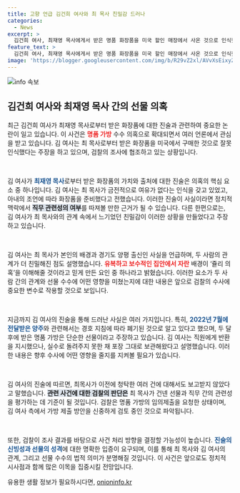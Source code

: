 ```yaml
---
title: 고향 언급 김건희 여사와 최 목사 친밀감 드러나
categories:
  - News
excerpt: >
  김건희 여사, 최재영 목사에게서 받은 명품 화장품을 미국 할인 매장에서 사온 것으로 인식했다고 밝혀. 명품 가방 수수 의혹에 대한 검찰 조사와 진술의 향방은?
feature_text: >
  김건희 여사, 최재영 목사에게서 받은 명품 화장품을 미국 할인 매장에서 사온 것으로 인식했다고 밝혀. 명품 가방 수수 의혹에 대한 검찰 조사와 진술의 향방은?
image: 'https://blogger.googleusercontent.com/img/b/R29vZ2xl/AVvXsEixyZcFfHzMRdzZMjFBmAUKJYCLCGyLL1o632UiGVXcaFdKo_bkvkuCioo0uUKlGfBVcT3P84aROyZIXSBEx3Aw5nCQ3pTgDom1WDC4m8eifvWiAmWEEVb4x6G_l8C0QH225ldMjyaFvpxGEBGNO37VmDTDMHGhJPq73UglMfDca1-0aw/s1600/blogspot.png'
---
```


<p><img src="https://blogger.googleusercontent.com/img/b/R29vZ2xl/AVvXsEixyZcFfHzMRdzZMjFBmAUKJYCLCGyLL1o632UiGVXcaFdKo_bkvkuCioo0uUKlGfBVcT3P84aROyZIXSBEx3Aw5nCQ3pTgDom1WDC4m8eifvWiAmWEEVb4x6G_l8C0QH225ldMjyaFvpxGEBGNO37VmDTDMHGhJPq73UglMfDca1-0aw/s1600/blogspot.png" alt="info 속보" /></p>

<h2 data-ke-size="size26">김건희 여사와 최재영 목사 간의 선물 의혹</h2>

<p data-ke-size="size16">최근 김건희 여사가 최재영 목사로부터 받은 화장품에 대한 진술과 관련하여 중요한 논란이 일고 있습니다. 이 사건은 <b><span style="color: #ee2323;">명품 가방</span></b> 수수 의혹으로 확대되면서 여러 언론에서 관심을 받고 있습니다. 김 여사는 최 목사로부터 받은 화장품을 미국에서 구매한 것으로 잘못 인식했다는 주장을 하고 있으며, 검찰의 조사에 협조하고 있는 상황입니다.</p>

<p data-ke-size="size16">&nbsp;</p>

<p>김 여사가 <b><span style="color: #1a5490;">최재영 목사</span></b>로부터 받은 화장품의 가치와 출처에 대한 진술은 의혹의 핵심 요소 중 하나입니다. 김 여사는 최 목사가 금전적으로 여유가 없다는 인식을 갖고 있었고, 아내의 조언에 따라 화장품을 준비했다고 전했습니다. 이러한 진술이 사실이라면 정치적 맥락에서 <b><span style="background-color: #21538527;">직무 관련성의 여부</span></b>를 따져볼 만한 근거가 될 수 있습니다. 다른 한편으로는, 김 여사가 최 목사와의 관계 속에서 느기었던 친밀감이 이러한 상황을 만들었다고 주장하고 있습니다.</p></p>

<p data-ke-size="size16">&nbsp;</p>

<p>김 여사는 최 목사가 본인의 배경과 경기도 양평 출신인 사실을 언급하며, 두 사람의 관계가 더 친밀해진 점도 설명했습니다. <b><span style="color: #ee2323;">유복하고 보수적인 집안에서 자란</span></b> 배경이 ‘쥴리 의혹’을 이해해줄 것이라고 믿게 만든 요인 중 하나라고 밝혔습니다. 이러한 요소가 두 사람 간의 관계와 선물 수수에 어떤 영향을 미쳤는지에 대한 내용은 앞으로 검찰의 수사에 중요한 변수로 작용할 것으로 보입니다.</p></p>

<p data-ke-size="size16">&nbsp;</p>

<p>지금까지 김 여사의 진술을 통해 드러난 사실은 여러 가지입니다. 특히, <b><span style="color: #1a5490;">2022년 7월에 전달받은 양주</span></b>와 관련해서는 경호 지침에 따라 폐기된 것으로 알고 있다고 했으며, 두 달 후에 받은 명품 가방은 단순한 선물이라고 주장하고 있습니다. 김 여사는 직원에게 반환을 지시했으나, 실수로 돌려주지 못한 채 포장 그대로 보관해왔다고 설명했습니다. 이러한 내용은 향후 수사에 어떤 영향을 줄지를 지켜볼 필요가 있습니다.</p></p>

<p data-ke-size="size16">&nbsp;</p>

<p>김 여사의 진술에 따르면, 최목사가 이전에 청탁한 여러 건에 대해서도 보고받지 않았다고 말했습니다. <b><span style="background-color: #21538527;">관련 사건에 대한 검찰의 판단은</span></b> 최 목사가 건넨 선물과 직무 간의 관련성을 평가하는 데 기준이 될 것입니다. 검찰은 명품 가방의 임의제출을 요청한 상태이며, 김 여사 측에서 가방 제출 방안을 신중하게 검토 중인 것으로 파악됩니다.</p></p>

<p data-ke-size="size16">&nbsp;</p>

<p>또한, 검찰이 조사 결과를 바탕으로 사건 처리 방향을 결정할 가능성이 높습니다. <b><span style="color: #1a5490;">진술의 신빙성과 선물의 성격</span></b>에 대한 명확한 입증이 요구되며, 이를 통해 최 목사와 김 여사의 관계, 그리고 선물 수수의 법적 의미가 분명해질 것입니다. 이 사건은 앞으로도 정치적 시사점과 함께 많은 이목을 집중시킬 전망입니다.</p></p>
유용한 생활 정보가 필요하시다면, <a href="https://onioninfo.kr" rel="dofollow">onioninfo.kr</a>


